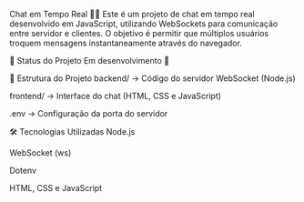 Chat em Tempo Real 📡💬
Este é um projeto de chat em tempo real desenvolvido em JavaScript, utilizando WebSockets para comunicação entre servidor e clientes.
O objetivo é permitir que múltiplos usuários troquem mensagens instantaneamente através do navegador.

🚧 Status do Projeto
Em desenvolvimento 🚀

📂 Estrutura do Projeto
backend/ → Código do servidor WebSocket (Node.js)

frontend/ → Interface do chat (HTML, CSS e JavaScript)

.env → Configuração da porta do servidor

🛠 Tecnologias Utilizadas
Node.js

WebSocket (ws)

Dotenv

HTML, CSS e JavaScript
